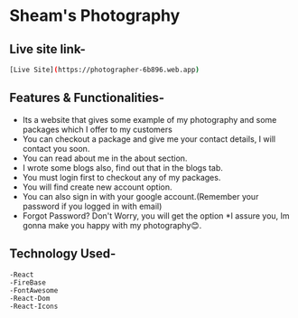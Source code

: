 # Sheam's Photography
## Live site link-
```bash
[Live Site](https://photographer-6b896.web.app)
```

## Features & Functionalities-
* Its a website that gives some example of my photography and some packages which I offer to my customers
* You can checkout a package and give me your contact details, I will contact you soon.
* You can read about me in the about section.
* I wrote some blogs also, find out that in the blogs tab.
* You must login first to checkout any of my packages.
* You will find create new account option.
* You can also sign in with your google account.(Remember your password if you logged in with email)
* Forgot Password? Don't Worry, you will get the option
*I assure you, Im gonna make you happy with my photography😊.
## Technology Used-
```-Bootstrap
-React
-FireBase
-FontAwesome
-React-Dom
-React-Icons
```

